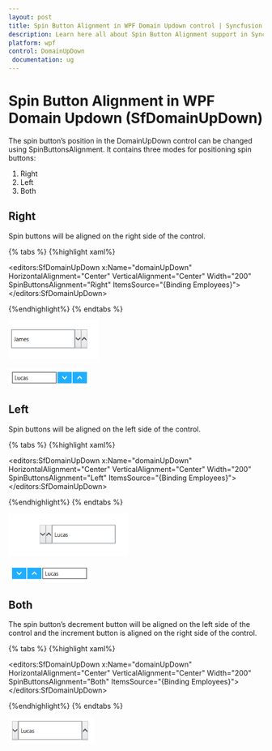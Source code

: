 ```yaml
---
layout: post
title: Spin Button Alignment in WPF Domain Updown control | Syncfusion
description: Learn here all about Spin Button Alignment support in Syncfusion WPF Domain Updown (SfDomainUpDown) control and more.
platform: wpf
control: DomainUpDown
 documentation: ug
---
```


# Spin Button Alignment in WPF Domain Updown (SfDomainUpDown)

The spin button’s position in the DomainUpDown control can be changed using SpinButtonsAlignment. It contains three modes for positioning spin buttons:

1. Right
2. Left
3. Both

## Right

Spin buttons will be aligned on the right side of the control.

{% tabs %}
{%highlight xaml%}

<editors:SfDomainUpDown x:Name="domainUpDown"
                       HorizontalAlignment="Center"
                       VerticalAlignment="Center"
                       Width="200" 
                      SpinButtonsAlignment="Right"
                      ItemsSource="{Binding Employees}">
 </editors:SfDomainUpDown>

{%endhighlight%}
{% endtabs %}

![Spin-Button-Alignment_img1](Spin-Button-Alignment_images/Spin-Button-Alignment_img1.png)

![Spin-Button-Alignment_img2](Spin-Button-Alignment_images/Spin-Button-Alignment_img2.png)

## Left

Spin buttons will be aligned on the left side of the control.

{% tabs %}
{%highlight xaml%}

<editors:SfDomainUpDown x:Name="domainUpDown"
                       HorizontalAlignment="Center"
                       VerticalAlignment="Center"
                       Width="200" 
                      SpinButtonsAlignment="Left"
                      ItemsSource="{Binding Employees}">        </editors:SfDomainUpDown>

{%endhighlight%}
{% endtabs %}

![Spin-Button-Alignment_img3](Spin-Button-Alignment_images/Spin-Button-Alignment_img3.png)

![Spin-Button-Alignment_img4](Spin-Button-Alignment_images/Spin-Button-Alignment_img4.png)

## Both

The spin button’s decrement button will be aligned on the left side of the control and the increment button is aligned on the right side of the control.

{% tabs %}
{%highlight xaml%}

<editors:SfDomainUpDown x:Name="domainUpDown"
                       HorizontalAlignment="Center"
                       VerticalAlignment="Center"
                       Width="200" 
                      SpinButtonsAlignment="Both"
                      ItemsSource="{Binding Employees}">        
</editors:SfDomainUpDown>          

{%endhighlight%}
{% endtabs %}

![Spin-Button-Alignment_img5](Spin-Button-Alignment_images/Spin-Button-Alignment_img5.png)
